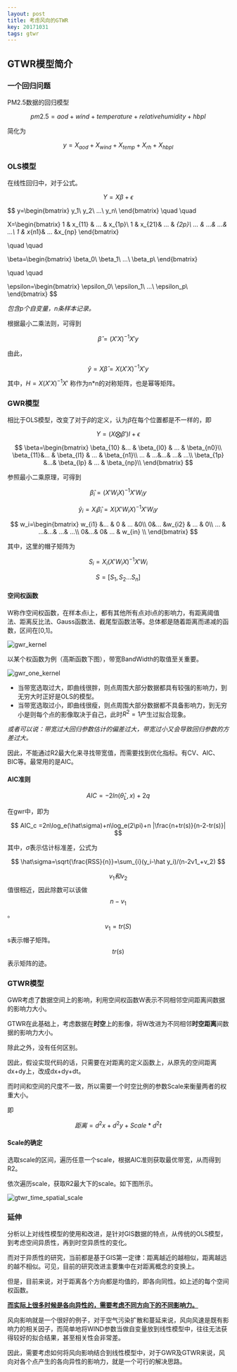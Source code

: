 ```yaml
---
layout: post
title: 考虑风向的GTWR
key: 20171031
tags: gtwr
---
```


## GTWR模型简介

### 一个回归问题

PM2.5数据的回归模型

$$
pm2.5 = aod + wind + temperature + relativehumidity + hbpl
$$

简化为

$$
y = X_{aod} + X_{wind} + X_{temp} + X_{rh} + X_{hbpl}
$$

### OLS模型

在线性回归中，对于公式。

$$
Y =X  \beta + \epsilon
$$


$$
y=\begin{bmatrix}
y_1\\ 
y_2\\ 
...\\ 
y_n\\ 
\end{bmatrix}   \quad \quad     

X=\begin{bmatrix}
1 & x_{11} & ... & x_{1p}\\ 
1 &  x_{21}&  ... &  _{2p}\\ 
... &  ...&  ...& ...\\ 
1 &  x_{n1}& ... &x_{np} 
\end{bmatrix}

\quad \quad   

\beta=\begin{bmatrix}
\beta_0\\ 
\beta_1\\ 
...\\ 
\beta_p\\ 
\end{bmatrix}

\quad \quad   

\epsilon=\begin{bmatrix}
\epsilon_0\\ 
\epsilon_1\\ 
...\\ 
\epsilon_p\\ 
\end{bmatrix}
$$

*包含p个自变量，n条样本记录。*

根据最小二乘法则，可得到

$$
\hat\beta = (X'X)^{-1}X' y
$$

由此，

$$
\hat y=X\hat \beta=X (X'X)^{-1}X' y
$$

其中，$H=X (X'X)^{-1}X'$ 称作为n*n的对称矩阵，也是幂等矩阵。

### GWR模型

相比于OLS模型，改变了对于$\beta$的定义，认为$\beta$在每个位置都是不一样的，即


$$
Y =(X  \bigotimes \beta') I + \epsilon
$$

$$
\beta=\begin{bmatrix}
\beta_{10} &... & \beta_{l0} & ... & \beta_{n0}\\ 
\beta_{11}&... & \beta_{l1} & ... & \beta_{n1}\\ 
... &  ...&...&  ...& ...\\ 
\beta_{1p} &...& \beta_{lp} & ... & \beta_{np}\\  
\end{bmatrix}
$$

参照最小二乘原理，可得到

$$
\hat\beta_i = (X'W_iX)^{-1}X'W_i y
$$

$$
\hat y_i=X_i\hat \beta_i=X (X'W_iX)^{-1}X'W_i  y
$$

$$
w_i=\begin{bmatrix}
w_{i1} &... & 0 & ... &0\\ 
0&... &w_{i2} & ... & 0\\ 
... &  ...&...&  ...& ...\\ 
0&...& 0& ... & w_{in} \\  
\end{bmatrix}
$$

其中，这里的帽子矩阵为

$$
S_i =X_i (X'W_iX)^{-1}X'W_i
$$

$$
S = [S_1,S_2...S_n]
$$

#### 空间权函数

W称作空间权函数，在样本点i上，都有其他所有点对i点的影响力，有距离阈值法、距离反比法、Gauss函数法、截尾型函数法等。总体都是随着距离而递减的函数，区间在[0,1]。

![gwr_kernel](https://raw.githubusercontent.com/xwhsky/xwhsky.github.io/master/images/_posts/gwr_kernel.png)

以某个权函数为例（高斯函数下图），带宽BandWidth的取值至关重要。

![gwr_one_kernel](https://raw.githubusercontent.com/xwhsky/xwhsky.github.io/master/images/_posts/gwr_one_kernel.png)

- 当带宽选取过大，即曲线很胖，则点周围大部分数据都具有较强的影响力，到无穷大时正好是OLS的模型。
- 当带宽选取过小，即曲线很瘦，则点周围大部分数据都不具备影响力，到无穷小是则每个点的影像取决于自己，此时$R^2=1$产生过拟合现象。

*或者可以说：带宽过大回归参数估计的偏差过大，带宽过小又会导致回归参数的方差过大。*

因此，不能通过R2最大化来寻找带宽值，而需要找到优化指标。有CV、AIC、BIC等。最常用的是AIC。

#### AIC准则

$$
AIC=-2ln(\hat\theta_L,x)+2q
$$

在gwr中，即为

$$
AIC_c =2n\log_e(\hat\sigma)+n\log_e(2\pi)+n |\frac{n+tr(s)}{n-2-tr(s)}|
$$

其中，$\hat\sigma$表示估计标准差，公式为


$$
\hat\sigma=\sqrt{\frac{RSS}{n}}=\sum_{i}(y_i-\hat y_i)/(n-2v1_+v_2)
$$

$$v_1和v_2$$ 值很相近，因此除数可以该做 $$n-v_1$$ 。
$$
v_1=tr(S)
$$
s表示帽子矩阵。$$tr(s)$$ 表示矩阵的迹。

### GTWR模型

GWR考虑了数据空间上的影响，利用空间权函数W表示不同相邻空间距离间数据的影响力大小。

GTWR在此基础上，考虑数据在**时空**上的影像，将W改进为不同相邻**时空距离**间数据的影响力大小。

除此之外，没有任何区别。

因此，假设实现代码的话，只需要在对距离的定义函数上，从原先的空间距离dx+dy上，改成dx+dy+dt。

而时间和空间的尺度不一致，所以需要一个时空比例的参数Scale来衡量两者的权重大小。

即

$$
距离=d^2x+d^2y+Scale*d^2t
$$

#### Scale的确定

选取scale的区间，遍历任意一个scale，根据AIC准则获取最优带宽，从而得到R2。

依次遍历scale，获取R2最大下的scale。如下图所示。

![gtwr_time_spatial_scale](https://raw.githubusercontent.com/xwhsky/xwhsky.github.io/master/images/_posts/gtwr_time_spatial_scale.png)

### 延伸

分析以上对线性模型的使用和改进，是针对GIS数据的特点，从传统的OLS模型，到考虑空间异质性，再到时空异质性的变化。

而对于异质性的研究，当前都是基于GIS第一定律：距离越近的越相似，距离越远的越不相似。可见，目前的研究改进主要集中在对距离概念的变换上。

但是，目前来说，对于距离各个方向都是均值的，即各向同性。如上述的每个空间权函数。

**<u>而实际上很多时候是各向异性的，需要考虑不同方向下的不同影响力。</u>**

风向影响就是一个很好的例子，对于空气污染扩散和蔓延来说，风向风速是既有影响力的相关因子，而简单地将WIND参数当做自变量放到线性模型中，往往无法获得较好的拟合结果，甚至相关性会非常差。

因此，需要考虑如何将风向影响结合到线性模型中，对于GWR及GTWR来说，风向对各个点产生的各向异性的影响力，就是一个可行的解决思路。